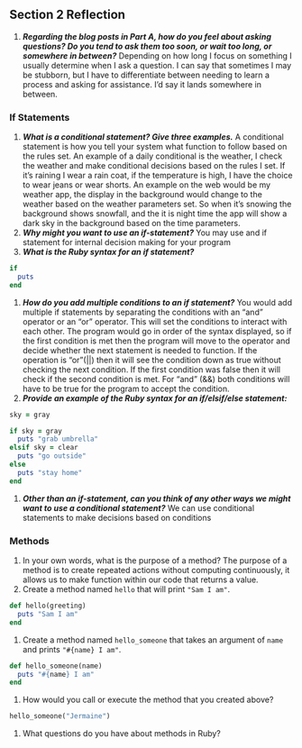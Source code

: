 ## Section 2 Reflection

1. ***Regarding the blog posts in Part A, how do you feel about asking questions? Do you tend to ask them too soon, or wait too long, or somewhere in between?***
Depending on how long I focus on something I usually determine when I ask a question. I can say that sometimes I may be stubborn, but I have to differentiate between needing to learn a process and asking for assistance. I’d say it lands somewhere in between.
### If Statements

1. ***What is a conditional statement? Give three examples.***
A conditional statement is how you tell your system what function to follow based on the rules set. An example of a daily conditional is the weather, I check the weather and make conditional decisions based on the rules I set. If it’s raining I wear a rain coat, if the temperature is high, I have the choice to wear jeans or wear shorts. An example on the web would be my weather app, the display in the background would change to the weather based on the weather parameters set. So when it’s snowing the background shows snowfall, and the it is night time the app will show a dark sky in the background based on the time parameters.
1. ***Why might you want to use an if-statement?***
You may use and if statement for internal decision making for your program
1. ***What is the Ruby syntax for an if statement?***
```Ruby
if
  puts
end
```
1. ***How do you add multiple conditions to an if statement?***
You would add multiple if statements by separating the conditions with an “and” operator or an “or” operator. This will set the conditions to interact with each other. The program would go in order of the syntax displayed, so if the first condition is met then the program will move to the operator and decide whether the next statement is needed to function. If the operation is “or”(||) then it will see the condition down as true without checking the next condition. If the first condition was false then it will check if the second condition is met. For “and” (&&) both conditions will have to be true for the program to accept the condition.
1. ***Provide an example of the Ruby syntax for an if/elsif/else statement:***
```ruby
sky = gray

if sky = gray
  puts "grab umbrella"
elsif sky = clear
  puts "go outside"
else
  puts "stay home"
end
```
1. ***Other than an if-statement, can you think of any other ways we might want to use a conditional statement?***
We can use conditional statements to make decisions based on conditions
### Methods

1. In your own words, what is the purpose of a method?
The purpose of a method is to create repeated actions without computing continuously, it allows us to make function within our code that returns a value.
1. Create a method named `hello` that will print `"Sam I am"`.
```Ruby
def hello(greeting)
  puts "Sam I am"
end
```
1. Create a method named `hello_someone` that takes an argument of `name` and prints `"#{name} I am"`.
```Ruby
def hello_someone(name)
  puts "#{name} I am"
end
```
1. How would you call or execute the method that you created above?
```ruby
hello_someone("Jermaine")
```
1. What questions do you have about methods in Ruby?
